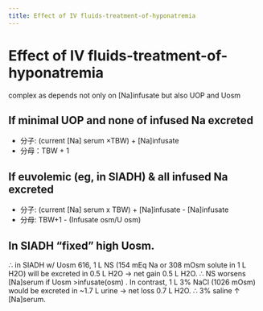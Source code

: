 ```yaml
---
title: Effect of IV fluids-treatment-of-hyponatremia
---
```

# Effect of IV fluids-treatment-of-hyponatremia

complex as depends not only on [Na]infusate but also UOP and Uosm

## If minimal UOP and none of infused Na excreted
* 分子: (current [Na] serum ×TBW) + [Na]infusate
* 分母：TBW + 1

## If euvolemic (eg, in SIADH) & all infused Na excreted
* 分子: (current [Na] serum x TBW) + [Na]infusate - [Na]infusate
* 分母:  TBW+1 - (Infusate osm/U osm)

## In SIADH “fixed” high Uosm.
∴ in SIADH w/ Uosm 616,
1 L NS (154 mEq Na or 308 mOsm solute in 1 L H2O) will be excreted in 0.5 L H2O → net gain 0.5 L H2O.
∴ NS worsens [Na]serum if Uosm >infusate(osm) .
In contrast, 1 L 3% NaCl (1026 mOsm) would be excreted in ~1.7 L urine → net loss 0.7 L H2O.
∴ 3% saline ↑ [Na]serum.
